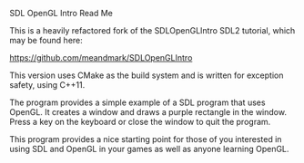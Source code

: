 SDL OpenGL Intro Read Me

This is a heavily refactored fork of the SDLOpenGLIntro SDL2 tutorial, which
may be found here:

https://github.com/meandmark/SDLOpenGLIntro

This version uses CMake as the build system and is written for exception safety, using C++11.

The program provides a simple example of a SDL program that uses OpenGL. It
creates a window and draws a purple rectangle in the window. Press a key on the
keyboard or close the window to quit the program.

This program provides a nice starting point for those of you interested in
using SDL and OpenGL in your games as well as anyone learning OpenGL.
